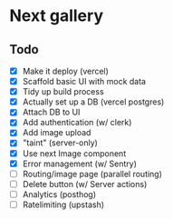 # Next gallery

## Todo

- [x] Make it deploy (vercel)
- [x] Scaffold basic UI with mock data
- [x] Tidy up build process
- [x] Actually set up a DB (vercel postgres)
- [x] Attach DB to UI
- [x] Add authentication (w/ clerk)
- [x] Add image upload
- [x] "taint" (server-only)
- [x] Use next Image component
- [x] Error management (w/ Sentry)
- [ ] Routing/image page (parallel routing)
- [ ] Delete button (w/ Server actions)
- [ ] Analytics (posthog)
- [ ] Ratelimiting (upstash)
